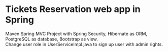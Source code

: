 # Tickets Reservation web app in Spring
Maven Spring MVC Project with Spring Security, Hibernate as ORM, PostgreSQL as database, Bootstrap as view. <br/>
Change user role in UserServiceImpl.java to sign up user with admin rights.

